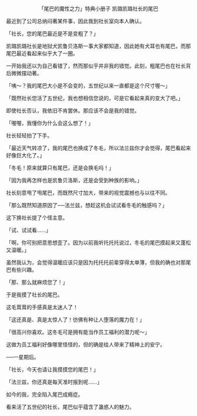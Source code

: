 <p align="center">「尾巴的魔性之力」特典小册子 凯璐凯璐社长的尾巴</p>

最近到了公司总纳闷著某件事，因此我到社长室向本人确认。

「社长，您的尾巴最近是不是变粗了？」

凯璐凯璐社长是地狱犬凯鲁贝洛斯一事大家都知道，因此她有犬耳也有尾巴，而那尾巴最近看起来似乎大了一圈。

一开始我还以为自己看错了，然而那似乎并非我的错觉。此刻，粗尾巴也在社长背后微微摆动著。

「咦～？我的尾巴大小是不会变的，五世纪以来一直都是这个尺寸喔～」

「既然社长您活了五世纪，我也想相信您说的，可是它看起来真的变大了吧。」

即使社长否认，我依旧不肯罢休。那应该不会是我的错觉。

「喔喔，我懂你为什么会这么想了！」

社长轻轻拍了下手。

「最近天气转凉了，我的尾巴也换成了冬毛，所以法兰兹你才会觉得，尾巴看起来好像巨大化了。」

「冬毛！原来就算只有尾巴，还是会换毛吗！」

「因为我再怎样也是凯鲁贝洛斯，还是会受到种族的影响。」

社长刻意甩了甩尾巴，而既然尺寸加大，带来的视觉震撼也与以往不同。

「那么既然知道原因了──法兰兹，想趁这机会试试看冬毛的触感吗？」

这下换社长提了个怪主意。

「试、试试看……」

「啊，你可别把意思想歪了。因为以前我听托托托说过，冬毛的尾巴摸起来又蓬松又温暖。」

虽然我认为，会觉得温暖应该只是因为托托托前辈穿得太单薄，但我的确也对那尾巴有些兴趣。

「那、那么就麻烦您了！」

于是我摸了社长的尾巴。

这毛茸茸的手感真是太迷人了！

「这还真是、真是太惊人了！彷佛有种让人堕落的魔力在！」

「很高兴你喜欢。这冬毛可是拥有能当作员工福利的潜力呢～」

这做为员工福利好像哪里怪怪的，但的确是给人带来了精神上的安宁。

──一星期后。

「社长，今天也请让我摸摸您的尾巴！」

「法兰兹，你还真是每天准时报到呢……」

如今的我，完全陷入尾巴成瘾症。

看来活了五世纪的社长，尾巴似乎蕴含了蛊惑人的魅力。

